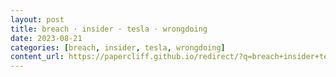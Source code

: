```yaml
---
layout: post
title: breach · insider · tesla · wrongdoing
date: 2023-08-21
categories: [breach, insider, tesla, wrongdoing]
content_url: https://papercliff.github.io/redirect/?q=breach+insider+tesla+wrongdoing&tbs=cdr:1,cd_min:8/20/2023,cd_max:8/22/2023
---
```

